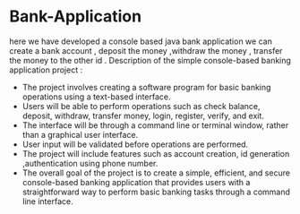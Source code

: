 # Bank-Application

here we have developed a console based java bank application 
we can create a bank account , deposit the money ,withdraw the money , transfer the money to the other id .
 Description of the simple console-based banking application project :

- The project involves creating a software program for basic banking operations using a text-based interface.
- Users will be able to perform operations such as check balance, deposit, withdraw, transfer money, login, register, verify, and exit.
- The interface will be through a command line or terminal window, rather than a graphical user interface.
- User input will be validated before operations are performed.
- The project will include features such as account creation, id generation ,authentication using phone number.
- The overall goal of the project is to create a simple, efficient, and secure console-based banking application that provides users with a straightforward way to perform basic banking tasks through a command line interface.
